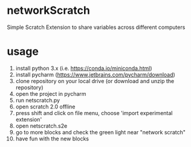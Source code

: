 # networkScratch

Simple Scratch Extension to share variables across different computers

# usage

 1. install python 3.x (i.e. https://conda.io/miniconda.html)
 2. install pycharm (https://www.jetbrains.com/pycharm/download)
 3. clone repository on your local drive (or download and unzip the repository)
 4. open the project in pycharm
 5. run netscratch.py
 6. open scratch 2.0 offline
 7. press shift and click on file menu, choose 'import experimental extension'
 8. open netscratch.s2e
 9. go to more blocks and check the green light near "network scratch"
10. have fun with the new blocks
